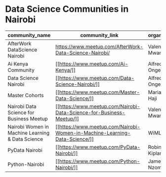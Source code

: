 # Data Science Communities in Nairobi

|community_name|community_link|organizer|
|--------------|---------------|--------|
|AfterWork DataScience Nairobi|<a href="https://www.meetup.com/AfterWork-Data-Science-Nairobi/">https://www.meetup.com/AfterWork-Data-Science-Nairobi/</a>|Valentine Mwangi|
|Ai Kenya Community|[[https://www.meetup.com/Ai-Kenya/]] |Alfred Ongere|
|Data Science Nairobi|[[https://www.meetup.com/Data-Science-Nairobi/]] |Alfred Ongere|
|Master Cohorts|[[https://www.meetup.com/Master-Data-Science/]] |Mariam Haji|
|Nairobi Data Science for Business Meetup|[[https://www.meetup.com/Nairobi-Data-Science-for-Business-Meetup/]] |Valentine Mwangi|
|Nairobi Women in Machine Learning & Data Science|[[https://www.meetup.com/Nairobi-Women-in-Machine-Learning-Data-Science/]] |WiMLDS|
|PyData Nairobi|[[https://www.meetup.com/PyData-Nairobi/]] |Robin Kiplangat|
|Python-Nairobi|[[https://www.meetup.com/Python-Nairobi/]] |James Nzomo|

